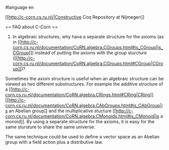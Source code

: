 #language en

[[http://c-corn.cs.ru.nl/|Constructive Coq Repository at Nijmegen]]

== FAQ about C-Corn ==

1. In algebraic structures, why hava a separate structure for the axioms (as in [[http://c-corn.cs.ru.nl/documentation/CoRN.algebra.CGroups.html#is_CGroup|is_CGroup]]) instead of putting the axioms with the group sturcture ([[http://c-corn.cs.ru.nl/documentation/CoRN.algebra.CGroups.html#CGroup|CGroup]])?

Sometimes the axiom structure is useful when an algebraic structure can be viewed as two different substructures.  For example the additive structure of a [[http://c-corn.cs.ru.nl/documentation/CoRN.algebra.CRings.html#CRing|CRing]] [[http://c-corn.cs.ru.nl/documentation/CoRN.algebra.CAbGroups.html#is_CAbGroup|is an Abelian group]] and the multiplicative stucture [[http://c-corn.cs.ru.nl/documentation/CoRN.algebra.CMonoids.html#is_CMonoid|is a monoid]].  By using a separate structure for the axioms, it is easy for the same stursture to share the same universe.

The same technique could be used to define a vector space as an Abelian group with a field action plus a distributive law.

